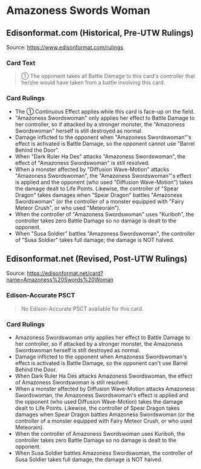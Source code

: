 # Amazoness Swords Woman

## Edisonformat.com (Historical, Pre-UTW Rulings)

Source: https://www.edisonformat.com/rulings

### Card Text

> ① The opponent takes all Battle Damage to this card's controller that he/she would have taken from a battle involving this card.

### Card Rulings

*   The ① Continuous Effect applies while this card is face-up on the field.
*   "Amazoness Swordswoman" only applies her effect to Battle Damage to her controller, so if attacked by a stronger monster, the "Amazoness Swordswoman" herself is still destroyed as normal.
*   Damage inflicted to the opponent when "Amazoness Swordswoman"'s effect is activated is Battle Damage, so the opponent cannot use "Barrel Behind the Door".
*   When "Dark Ruler Ha Des" attacks "Amazoness Swordswoman", the effect of "Amazoness Swordswoman" is still resolved.
*   When a monster affected by "Diffusion Wave-Motion" attacks "Amazoness Swordswoman", the "Amazoness Swordswoman"'s effect is applied and the opponent (who used "Diffusion Wave-Motion") takes the damage dealt to Life Points. Likewise, the controller of "Spear Dragon" takes damages when "Spear Dragon" battles "Amazoness Swordswoman" (or the controller of a monster equipped with "Fairy Meteor Crush", or who used "Meteorain").
*   When the controller of "Amazoness Swordswoman" uses "Kuriboh", the controller takes zero Battle Damage so no damage is dealt to the opponent.
*   When "Susa Soldier" battles "Amazoness Swordswoman", the controller of "Susa Soldier" takes full damage; the damage is NOT halved.

## Edisonformat.net (Revised, Post-UTW Rulings)

Source: https://edisonformat.net/card?name=Amazoness%20Swords%20Woman

### Edison-Accurate PSCT

> No Edison-Accurate PSCT available for this card.

### Card Rulings

*   Amazoness Swordswoman only applies her effect to Battle Damage to her controller, so if attacked by a stronger monster, the Amazoness Swordswoman herself is still destroyed as normal.
*   Damage inflicted to the opponent when Amazoness Swordswoman's effect is activated is Battle Damage, so the opponent can't use Barrel Behind the Door.
*   When Dark Ruler Ha Des attacks Amazoness Swordswoman, the effect of Amazoness Swordswoman is still resolved.
*   When a monster affected by Diffusion Wave-Motion attacks Amazoness Swordswoman, the Amazoness Swordswoman's effect is applied and the opponent (who used Diffusion Wave-Motion) takes the damage dealt to Life Points. Likewise, the controller of Spear Dragon takes damages when Spear Dragon battles Amazoness Swordswoman (or the controller of a monster equipped with Fairy Meteor Crush, or who used Meteorain).
*   When the controller of Amazoness Swordswoman uses Kuriboh, the controller takes zero Battle Damage so no damage is dealt to the opponent.
*   When Susa Soldier battles Amazoness Swordswoman, the controller of Susa Soldier takes full damage; the damage is NOT halved.
            